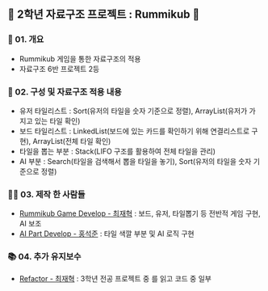 ## 🎲 2학년 자료구조 프로젝트 : Rummikub 🎲

### 📢 01. 개요
- Rummikub 게임을 통한 자료구조의 적용
- 자료구조 6반 프로젝트 2등

### 🎈 02. 구성 및 자료구조 적용 내용
- 유저 타일리스트 : Sort(유저의 타일을 숫자 기준으로 정렬), ArrayList(유저가 가지고 있는 타일 확인)
- 보드 타일리스트 : LinkedList(보드에 있는 카드를 확인하기 위해 연결리스트로 구현), ArrayList(전체 타일 확인)
- 타일을 뽑는 부분 : Stack(LIFO 구조를 활용하여 전체 타일을 관리)
- AI 부분 : Search(타일을 검색해서 뽑을 타일을 놓기), Sort(유저의 타일을 숫자 기준으로 정렬)

### 🙇‍♂️ 03. 제작 한 사람들
- [Rummikub Game Develop - 최재혁](https://github.com/jaehyeok3017) : 보드, 유저, 타일뽑기 등 전반적 게임 구현, AI 보조
- [AI Part Develop - 홍석준](https://github.com/lastro1206) : 타일 색깔 부분 및 AI 로직 구현

### 📚 04. 추가 유지보수
- [Refactor - 최재혁](https://github.com/jaehyeok3017) : 3학년 전공 프로젝트 중 <CleanCode>를 읽고 코드 중 일부 
